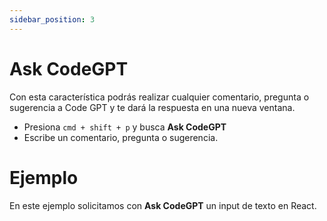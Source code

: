 ```yaml
---
sidebar_position: 3
---
```


# Ask CodeGPT

Con esta característica podrás realizar cualquier comentario, pregunta o sugerencia a Code GPT y te dará la respuesta en una nueva ventana.

- Presiona `cmd + shift + p` y busca **Ask CodeGPT**
- Escribe un comentario, pregunta o sugerencia.

# Ejemplo
En este ejemplo solicitamos con **Ask CodeGPT** un input de texto en React.